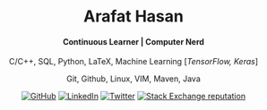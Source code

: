 <!--
### Hi there 👋
**arafat-hasan/arafat-hasan** is a ✨ _special_ ✨ repository because its `README.md` (this file) appears on your GitHub profile.

Here are some ideas to get you started:

- 🔭 I’m currently working on ...
- 🌱 I’m currently learning ...
- 👯 I’m looking to collaborate on ...
- 🤔 I’m looking for help with ...
- 💬 Ask me about ...
- 📫 How to reach me: ...
- 😄 Pronouns: ...
- ⚡ Fun fact: ...
-->


<h1 align="center">Arafat Hasan</h1>
<h4 align="center"> Continuous Learner | Computer Nerd </h4>
<p align="center">C/C++, SQL, Python, LaTeX, Machine Learning [<em>TensorFlow, Keras</em>]</p>
<p align="center">Git, Github, Linux, VIM, Maven, Java</p>
<p align="center">
	<a href="https://github.com/arafat-hasan"><img src="https://img.shields.io/github/followers/arafat-hasan?label=GitHub&style=flat" alt="GitHub"></a>
	<a href="https://www.linkedin.com/in/arafat-hasan/"><img src="https://img.shields.io/badge/LinkedIn--_.svg?style=flat&logo=linkedin" alt="LinkedIn"></a>
	<a href="https://twitter.com/Arafat_HJ"><img src="https://img.shields.io/twitter/url?label=Twitter&style=flat&url=https%3A%2F%2Ftwitter.com%2FArafat_HJ" alt="Twitter"></a>
	<a href="https://stackoverflow.com/users/7829174/arafat-hasan"><img alt="Stack Exchange reputation" src="https://img.shields.io/stackexchange/stackoverflow/r/7829174"></a>
</p>

